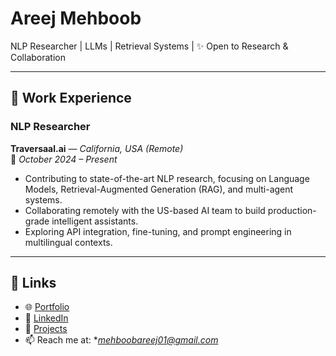 # Areej Mehboob

NLP Researcher | LLMs | Retrieval Systems | ✨ Open to Research & Collaboration  

---

## 💼 Work Experience

### NLP Researcher  
**Traversaal.ai** — *California, USA (Remote)*  
📅 *October 2024 – Present*

- Contributing to state-of-the-art NLP research, focusing on Language Models, Retrieval-Augmented Generation (RAG), and multi-agent systems.
- Collaborating remotely with the US-based AI team to build production-grade intelligent assistants.
- Exploring API integration, fine-tuning, and prompt engineering in multilingual contexts.

---

## 🔗 Links

- 🌐 [Portfolio](https://areejmehboob.github.io)
- 💼 [LinkedIn](https://linkedin.com/in/areejmehboob)
- 📂 [Projects](#)
- 📫 Reach me at: **mehboobareej01@gmail.com*
